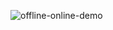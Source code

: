![offline-online-demo](https://user-images.githubusercontent.com/37787994/188537620-8259ebc7-a4a7-4271-ae9a-f15ff5f1f22c.gif)
